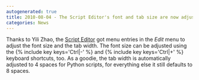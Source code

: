 ```yaml
---
autogenerated: true
title: 2010-08-04 - The Script Editor's font and tab size are now adjustable
categories: News
---
```


Thanks to Yili Zhao, the [Script Editor](/scripting/script-editor) got menu entries in the *Edit* menu to adjust the font size and the tab width. The font size can be adjusted using the {% include key keys='Ctrl|-' %} and {% include key keys='Ctrl|+' %} keyboard shortcuts, too. As a goodie, the tab width is automatically adjusted to 4 spaces for Python scripts, for everything else it still defaults to 8 spaces.


